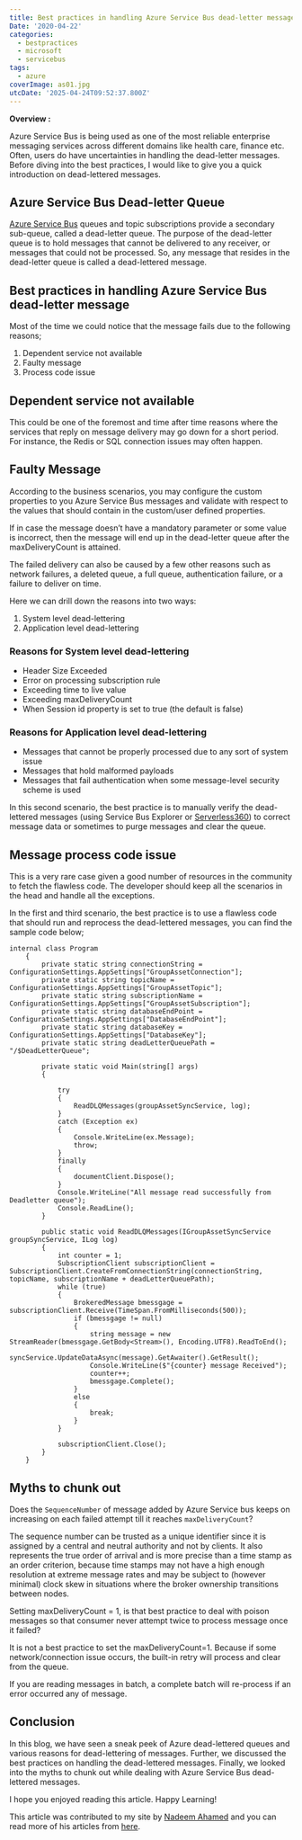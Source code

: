 ```yaml
---
title: Best practices in handling Azure Service Bus dead-letter messages
Date: '2020-04-22'
categories:
  - bestpractices
  - microsoft
  - servicebus
tags:
  - azure
coverImage: as01.jpg
utcDate: '2025-04-24T09:52:37.800Z'
---
```


**Overview :** 

Azure Service Bus is being used as one of the most reliable enterprise messaging services across different domains like health care, finance etc. Often, users do have uncertainties in handling the dead-letter messages. Before diving into the best practices, I would like to give you a quick introduction on dead-lettered messages.

## Azure Service Bus Dead-letter Queue

[Azure Service Bus](https://www.serverless360.com/azure-service-bus) queues and topic subscriptions provide a secondary sub-queue, called a dead-letter queue. The purpose of the dead-letter queue is to hold messages that cannot be delivered to any receiver, or messages that could not be processed. So, any message that resides in the dead-letter queue is called a dead-lettered message.

## Best practices in handling Azure Service Bus dead-letter message

Most of the time we could notice that the message fails due to the following reasons;

1. Dependent service not available
2. Faulty message
3. Process code issue

## Dependent service not available

This could be one of the foremost and time after time reasons where the services that reply on message delivery may go down for a short period. For instance, the Redis or SQL connection issues may often happen.

## Faulty Message

According to the business scenarios, you may configure the custom properties to you Azure Service Bus messages and validate with respect to the values that should contain in the custom/user defined properties.

If in case the message doesn’t have a mandatory parameter or some value is incorrect, then the message will end up in the dead-letter queue after the maxDeliveryCount is attained.

The failed delivery can also be caused by a few other reasons such as network failures, a deleted queue, a full queue, authentication failure, or a failure to deliver on time.

Here we can drill down the reasons into two ways:

1. System level dead-lettering
2. Application level dead-lettering

### Reasons for System level dead-lettering

- Header Size Exceeded
- Error on processing subscription rule
- Exceeding time to live value
- Exceeding maxDeliveryCount
- When Session id property is set to true (the default is false)

### Reasons for Application level dead-lettering

- Messages that cannot be properly processed due to any sort of system issue
- Messages that hold malformed payloads
- Messages that fail authentication when some message-level security scheme is used

In this second scenario, the best practice is to manually verify the dead-lettered messages (using Service Bus Explorer or [Serverless360](https://www.serverless360.com/azure-service-bus-monitoring-management)) to correct message data or sometimes to purge messages and clear the queue.

## Message process code issue

This is a very rare case given a good number of resources in the community to fetch the flawless code. The developer should keep all the scenarios in the head and handle all the exceptions.

In the first and third scenario, the best practice is to use a flawless code that should run and reprocess the dead-lettered messages, you can find the sample code below;

```
internal class Program
    {
        private static string connectionString = ConfigurationSettings.AppSettings["GroupAssetConnection"];
        private static string topicName = ConfigurationSettings.AppSettings["GroupAssetTopic"];
        private static string subscriptionName = ConfigurationSettings.AppSettings["GroupAssetSubscription"];
        private static string databaseEndPoint = ConfigurationSettings.AppSettings["DatabaseEndPoint"];
        private static string databaseKey = ConfigurationSettings.AppSettings["DatabaseKey"];
        private static string deadLetterQueuePath = "/$DeadLetterQueue";

        private static void Main(string[] args)
        {

            try
            {
                ReadDLQMessages(groupAssetSyncService, log);
            }
            catch (Exception ex)
            {
                Console.WriteLine(ex.Message);
                throw;
            }
            finally
            {
                documentClient.Dispose();
            }
            Console.WriteLine("All message read successfully from Deadletter queue");
            Console.ReadLine();
        }

        public static void ReadDLQMessages(IGroupAssetSyncService groupSyncService, ILog log)
        {
            int counter = 1;
            SubscriptionClient subscriptionClient = SubscriptionClient.CreateFromConnectionString(connectionString, topicName, subscriptionName + deadLetterQueuePath);
            while (true)
            {
                BrokeredMessage bmessgage = subscriptionClient.Receive(TimeSpan.FromMilliseconds(500));
                if (bmessgage != null)
                {
                    string message = new StreamReader(bmessgage.GetBody<Stream>(), Encoding.UTF8).ReadToEnd();
                    syncService.UpdateDataAsync(message).GetAwaiter().GetResult();
                    Console.WriteLine($"{counter} message Received");
                    counter++;
                    bmessgage.Complete();
                }
                else
                {
                    break;
                }
            }

            subscriptionClient.Close();
        }
    }
```

## Myths to chunk out

Does the `SequenceNumber` of message added by Azure Service bus keeps on increasing on each failed attempt till it reaches `maxDeliveryCount`?

The sequence number can be trusted as a unique identifier since it is assigned by a central and neutral authority and not by clients. It also represents the true order of arrival and is more precise than a time stamp as an order criterion, because time stamps may not have a high enough resolution at extreme message rates and may be subject to (however minimal) clock skew in situations where the broker ownership transitions between nodes.

Setting maxDeliveryCount = 1, is that best practice to deal with poison messages so that consumer never attempt twice to process message once it failed?

It is not a best practice to set the maxDeliveryCount=1. Because if some network/connection issue occurs, the built-in retry will process and clear from the queue.

If you are reading messages in batch, a complete batch will re-process if an error occurred any of message.

## Conclusion

In this blog, we have seen a sneak peek of Azure dead-lettered queues and various reasons for dead-lettering of messages. Further, we discussed the best practices on handling the dead-lettered messages. Finally, we looked into the myths to chunk out while dealing with Azure Service Bus dead-lettered messages.

I hope you enjoyed reading this article. Happy Learning!

This article was contributed to my site by [Nadeem Ahamed](https://www.linkedin.com/in/nadeem-ahamed-r/) and you can read more of his articles from [here](https://www.serverless360.com/blog/author/nadeem).
